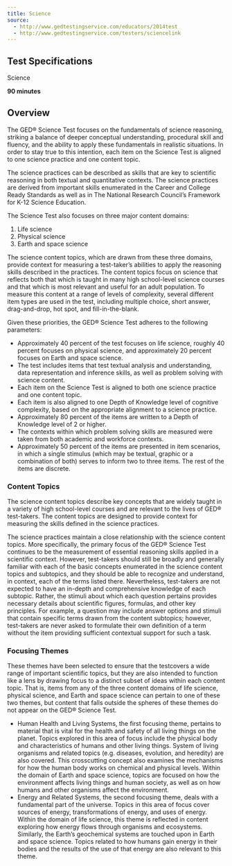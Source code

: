 ```yaml
---
title: Science
source:
  - http://www.gedtestingservice.com/educators/2014test
  - http://www.gedtestingservice.com/testers/sciencelink
---
```

## Test Specifications

Science

**90 minutes**

## Overview

The GED&reg; Science Test focuses on the fundamentals of science reasoning, striking a balance of deeper conceptual understanding, procedural skill and fluency, and the ability to apply these fundamentals in realistic situations. In order to stay true to this intention, each item on the Science Test is aligned to one science practice and one content topic.

The science practices can be described as skills that are key to scientific reasoning in both textual and quantitative contexts. The science practices are derived from important skills enumerated in the Career and College Ready Standards as well as in The National Research Council’s Framework for K-12 Science Education. 

The Science Test also focuses on three major content domains:

  1.  Life science
  1.  Physical science
  1.  Earth and space science

The science content topics, which are drawn from these three domains, provide context for measuring a test-taker’s abilities to apply the reasoning skills described in the practices. The content topics focus on science that reflects both that which is taught in many high school-level science courses and that which is most relevant and useful for an adult population. To measure this content at a range of levels of complexity, several different item types are used in the test, including multiple choice, short answer, drag-and-drop, hot spot, and fill-in-the-blank. 

Given these priorities, the GED&reg; Science Test adheres to the following parameters:

  * Approximately 40 percent of the test focuses on life science, roughly 40 percent focuses on physical science, and approximately 20 percent focuses on Earth and space science.
  * The test includes items that test textual analysis and understanding, data representation and inference skills, as well as problem solving with science content.
  * Each item on the Science Test is aligned to both one science practice and one content topic.
  * Each item is also aligned to one Depth of Knowledge level of cognitive complexity, based on the appropriate alignment to a science practice.
  * Approximately 80 percent of the items are written to a Depth of Knowledge level of 2 or higher.
  * The contexts within which problem solving skills are measured were taken from both academic and workforce contexts.
  * Approximately 50 percent of the items are presented in item scenarios, in which a single stimulus (which may be textual, graphic or a combination of both) serves to inform two to three items. The rest of the items are discrete.

### Content Topics

The science content topics describe key concepts that are widely taught in a variety of high school-level courses and are relevant to the lives of GED&reg; test-takers. The content topics are designed to provide context for measuring the skills defined in the science practices.

The science practices maintain a close relationship with the science content topics. More specifically, the primary focus of the GED&reg; Science Test continues to be the measurement of essential reasoning skills applied in a scientific context. However, test-takers should still be broadly and generally familiar with each of the basic concepts enumerated in the science content topics and subtopics, and they should be able to recognize and understand, in context, each of the terms listed there. Nevertheless, test-takers are not expected to have an in-depth and comprehensive knowledge of each subtopic. Rather, the stimuli about which each question pertains provides necessary details about scientific figures, formulas, and other key principles. For example, a question may include answer options and stimuli that contain specific terms drawn from the content subtopics; however, test-takers are never asked to formulate their own definition of a term without the item providing sufficient contextual support for such a task.


### Focusing Themes

These themes have been selected to ensure that the testcovers a wide range of important scientific topics, but they are also intended to function like a lens by drawing focus to a distinct subset of ideas within each content topic. That is, items from any of the three content domains of life science, physical science, and Earth and space science can pertain to one of these two themes, but content that falls outside the spheres of these themes do not appear on the GED&reg; Science Test.

  * Human Health and Living Systems, the first focusing theme, pertains to material that is vital for the health and safety of all living things on the planet. Topics explored in this area of focus include the physical body and characteristics of humans and other living things. System of living organisms and related topics (e.g. diseases, evolution, and heredity) are also covered. This crosscutting concept also examines the mechanisms for how the human body works on chemical and physical levels. Within the domain of Earth and space science, topics are focused on how the environment affects living things and human society, as well as on how humans and other organisms affect the environment.
  * Energy and Related Systems, the second focusing theme, deals with a fundamental part of the universe. Topics in this area of focus cover sources of energy, transformations of energy, and uses of energy. Within the domain of life science, this theme is reflected in content exploring how energy flows through organisms and ecosystems. Similarly, the Earth’s geochemical systems are touched upon in Earth and space science. Topics related to how humans gain energy in their bodies and the results of the use of that energy are also relevant to this theme.
